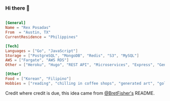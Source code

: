 ### Hi there 👋

```toml

[General]
Name = "Rex Posadas"
From  = "Austin, TX"
CurrentResidence = "Philippines"

[Tech]
Languages = ["Go", "JavaScript"]
Storage = ["PostgreSQL", "MongoDB", "Redis", "S3", "MySQL"]
AWS = ["Fargate", "AWS RDS"]
Other = ["Heroku", "Hugo", "REST API", "Microservices", "Express", "Generated Art"]

[Other]
Food = ["Korean", "Filipino"]
Hobbies = ["reading", "chilling in coffee shops", "generated art", "golf"]
```

Credit where credit is due, this idea came from [@BretFisher's](https://github.com/BretFisher) README.
